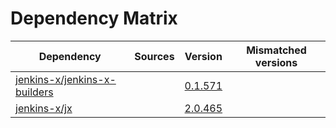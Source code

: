 # Dependency Matrix

Dependency | Sources | Version | Mismatched versions
---------- | ------- | ------- | -------------------
[jenkins-x/jenkins-x-builders](https://github.com/jenkins-x/jenkins-x-builders) |  | [0.1.571]() | 
[jenkins-x/jx](https://github.com/jenkins-x/jx) |  | [2.0.465](https://github.com/jenkins-x/jx/releases/tag/v2.0.465) | 
